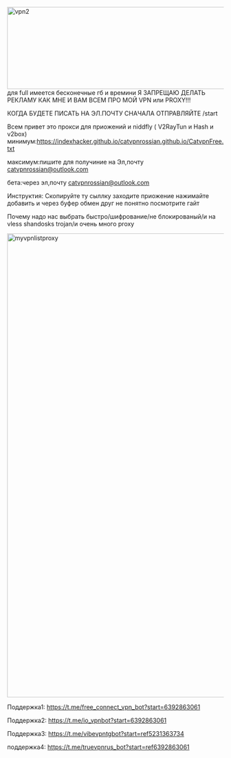 <img width="1747" height="191" alt="vpn2" src="https://github.com/user-attachments/assets/b6d68708-a5a0-4aa2-aa92-9faa65a0ed28" />          для full имеется бесконечные гб и времини 
Я ЗАПРЕЩАЮ ДЕЛАТЬ РЕКЛАМУ КАК МНЕ И ВАМ ВСЕМ ПРО МОЙ VPN или PROXY!!!

КОГДА БУДЕТЕ ПИСАТЬ НА ЭЛ.ПОЧТУ СНАЧАЛА ОТПРАВЛЯЙТЕ /start

Всем привет это прокси для приожений и niddfly ( V2RayTun и Hash и v2box)
минимум:https://indexhacker.github.io/catvpnrossian.github.io/CatvpnFree.txt

максимум:пишите для получиние на Эл,почту catvpnrossian@outlook.com

бета:через эл,почту  catvpnrossian@outlook.com

Инструктия:
Скопируйте ту сыллку заходите приожение нажимайте добавить и через буфер обмен друг не понятно посмотрите гайт 


Почему надо нас выбрать быстро/шифрование/не блокированый/и на vless shandosks trojan/и очень много proxy

<img width="1919" height="1079" alt="myvpnlistproxy" src="https://github.com/user-attachments/assets/6fca3f6b-0e6e-4c95-86d4-ec8cc36178bc" />          

Поддержка1: https://t.me/free_connect_vpn_bot?start=6392863061

Поддержка2: https://t.me/io_vpnbot?start=6392863061

Поддержка3: https://t.me/vibevpntgbot?start=ref5231363734

поддержка4: https://t.me/truevpnrus_bot?start=ref6392863061
